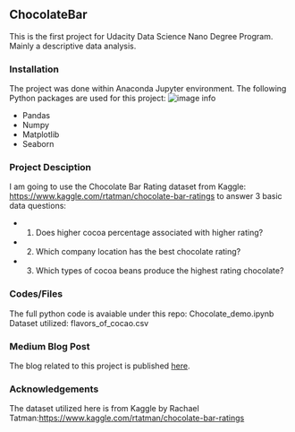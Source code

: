 ## ChocolateBar
This is the first project for Udacity Data Science Nano Degree Program. Mainly a descriptive data analysis.

### Installation
The project was done within Anaconda Jupyter environment. The following Python packages are used for this project:
![image info](https://www.ikkaro.com/wp-content/uploads/2019/02/distribuci%C3%B3n-anaconda-data-science.png.webp)
* Pandas
* Numpy
* Matplotlib
* Seaborn

### Project Desciption
I am going to use the Chocolate Bar Rating dataset from Kaggle: https://www.kaggle.com/rtatman/chocolate-bar-ratings to answer 3 basic data questions:

* 1. Does higher cocoa percentage associated with higher rating?  
* 2. Which company location has the best chocolate rating?
* 3. Which types of cocoa beans produce the highest rating chocolate?

### Codes/Files
The full python code is avaiable under this repo: Chocolate_demo.ipynb
Dataset utilized: flavors_of_cocao.csv

### Medium Blog Post
The blog related to this project is published [here](https://medium.com/@chengyi0220/what-makes-great-chocolate-b6f23f0396a1).

### Acknowledgements
The dataset utilized here is from Kaggle by Rachael Tatman:https://www.kaggle.com/rtatman/chocolate-bar-ratings

